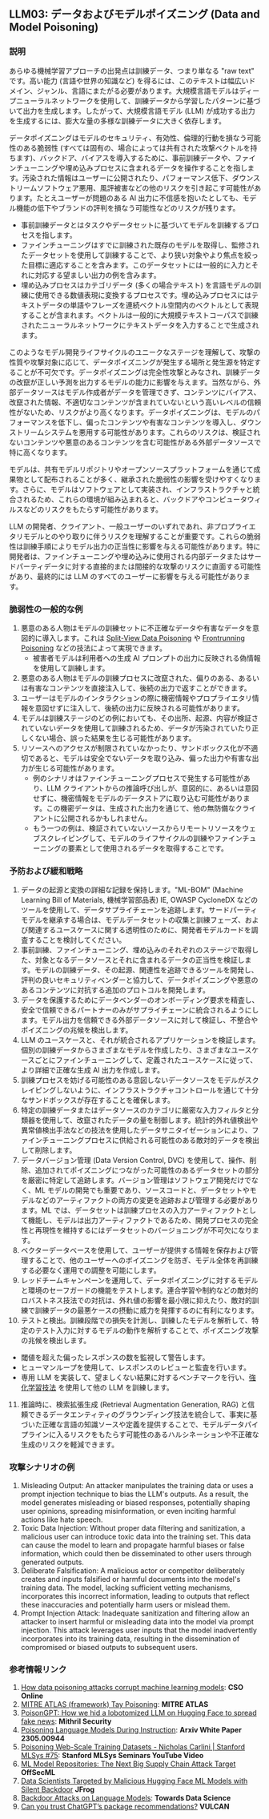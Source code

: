## LLM03: データおよびモデルポイズニング (Data and Model Poisoning)

### 説明

あらゆる機械学習アプローチの出発点は訓練データ、つまり単なる "raw text" です。高い能力 (言語や世界の知識など) を得るには、このテキストは幅広いドメイン、ジャンル、言語にまたがる必要があります。大規模言語モデルはディープニューラルネットワークを使用して、訓練データから学習したパターンに基づいて出力を生成します。したがって、大規模言語モデル (LLM) が成功する出力を生成するには、膨大な量の多様な訓練データに大きく依存します。

データポイズニングはモデルのセキュリティ、有効性、倫理的行動を損なう可能性のある脆弱性 (すべては固有の、場合によっては共有された攻撃ベクトルを持ちます)、バックドア、バイアスを導入するために、事前訓練データや、ファインチューニングや埋め込みプロセスに含まれるデータを操作することを指します。汚染された情報はユーザーに公開されたり、パフォーマンス低下、ダウンストリームソフトウェア悪用、風評被害などの他のリスクを引き起こす可能性があります。たとえユーザーが問題のある AI 出力に不信感を抱いたとしても、モデル機能の低下やブランドの評判を損なう可能性などのリスクが残ります。

- 事前訓練データとはタスクやデータセットに基づいてモデルを訓練するプロセスを指します。
- ファインチューニングはすでに訓練された既存のモデルを取得し、監修されたデータセットを使用して訓練することで、より狭い対象やより焦点を絞った目標に適応することを含みます。このデータセットには一般的に入力とそれに対応する望ましい出力の例を含みます。
- 埋め込みプロセスはカテゴリデータ (多くの場合テキスト) を言語モデルの訓練に使用できる数値表現に変換するプロセスです。埋め込みプロセスにはテキストデータの単語やフレーズを連続ベクトル空間内のベクトルとして表現することが含まれます。ベクトルは一般的に大規模テキストコーパスで訓練されたニューラルネットワークにテキストデータを入力することで生成されます。

このようなモデル開発ライフサイクルのユニークなステージを理解して、攻撃の性質や攻撃対象に応じて、データポイズニングが発生する場所と発生源を特定することが不可欠です。データポイズニングは完全性攻撃とみなされ、訓練データの改竄が正しい予測を出力するモデルの能力に影響を与えます。当然ながら、外部データソースはモデル作成者がデータを管理できず、コンテンツにバイアス、改竄された情報、不適切なコンテンツが含まれていないという高いレベルの信頼性がないため、リスクがより高くなります。データポイズニングは、モデルのパフォーマンスを低下し、偏ったコンテンツや有害なコンテンツを導入し、ダウンストリームシステムを悪用する可能性があります。これらのリスクは、検証されないコンテンツや悪意のあるコンテンツを含む可能性がある外部データソースで特に高くなります。

モデルは、共有モデルリポジトリやオープンソースプラットフォームを通じて成果物として配布されることが多く、継承された脆弱性の影響を受けやすくなります。さらに、モデルはソフトウェアとして実装され、インフラストラクチャと統合されるため、これらの環境が組み込まれると、バックドアやコンピュータウィルスなどのリスクをもたらす可能性があります。

LLM の開発者、クライアント、一般ユーザーのいずれであれ、非プロプライエタリモデルとのやり取りに伴うリスクを理解することが重要です。これらの脆弱性は訓練手順によりモデル出力の正当性に影響を与える可能性があります。特に開発者は、ファインチューニングや埋め込みに使用される内部データまたはサードパーティデータに対する直接的または間接的な攻撃のリスクに直面する可能性があり、最終的には LLM のすべてのユーザーに影響を与える可能性があります。

### 脆弱性の一般的な例

1. 悪意のある人物はモデルの訓練セットに不正確なデータや有害なデータを意図的に導入します。これは [Split-View Data Poisoning](https://github.com/GangGreenTemperTatum/speaking/blob/main/dc604/hacker-summer-camp-23/Ads%20_%20Poisoning%20Web%20Training%20Datasets%20_%20Flow%20Diagram%20-%20Exploit%201%20Split-View%20Data%20Poisoning.jpeg) や [Frontrunning Poisoning](https://github.com/GangGreenTemperTatum/speaking/blob/main/dc604/hacker-summer-camp-23/Ads%20_%20Poisoning%20Web%20Training%20Datasets%20_%20Flow%20Diagram%20-%20Exploit%202%20Frontrunning%20Data%20Poisoning.jpeg) などの技法によって実現できます。
   - 被害者モデルは利用者への生成 AI プロンプトの出力に反映される偽情報を使用して訓練します。
2. 悪意のある人物はモデルの訓練プロセスに改竄された、偏りのある、あるいは有害なコンテンツを直接注入して、後続の出力で返すことができます。
3. ユーザーはモデルのインタラクションの際に機密情報やプロプライエタリ情報を意図せずに注入して、後続の出力に反映される可能性があります。
4. モデルは訓練ステージのどの例においても、その出所、起源、内容が検証されていないデータを使用して訓練されるため、データが汚染されていたり正しくない場合、誤った結果を生じる可能性があります。
5. リソースへのアクセスが制限されていなかったり、サンドボックス化が不適切であると、モデルは安全でないデータを取り込み、偏った出力や有害な出力が生じる可能性があります。
   - 例のシナリオはファインチューニングプロセスで発生する可能性があり、LLM クライアントからの推論呼び出しが、意図的に、あるいは意図せずに、機密情報をモデルのデータストアに取り込む可能性があります。この機密データは、生成された出力を通じて、他の無防備なクライアントに公開されるかもしれません。
   - もう一つの例は、検証されていないソースからリモートリソースをウェブスクレイピングして、モデルのライフサイクルの訓練やファインチューニングの要素として使用されるデータを取得することです。

### 予防および緩和戦略

1. データの起源と変換の詳細な記録を保持します。"ML-BOM" (Machine Learning Bill of Materials, 機械学習部品表) IE, OWASP CycloneDX などのツールを使用して、データサプライチェーンを追跡します。サードパーティモデルを継承する場合は、モデルデータセットの収集と訓練フェーズ、および関連するユースケースに関する透明性のために、開発者モデルカードを調査することを検討してください。
2. 事前訓練、ファインチューニング、埋め込みのそれぞれのステージで取得した、対象となるデータソースとそれに含まれるデータの正当性を検証します。モデルの訓練データ、その起源、関連性を追跡できるツールを開発し、評判の良いセキュリティベンダーと協力して、データポイズニングや悪意のあるコンテンツに対抗する追加のプロトコルを開発します。
3. データを保護するためにデータベンダーのオンボーディング要求を精査し、安全で信頼できるパートナーのみがサプライチェーンに統合されるようにします。モデル出力を信頼できる外部データソースに対して検証し、不整合やポイズニングの兆候を検出します。
4. LLM のユースケースと、それが統合されるアプリケーションを検証します。個別の訓練データからさまざまなモデルを作成したり、さまざまなユースケースごとにファインチューニングして、定義されたユースケースに従って、より詳細で正確な生成 AI 出力を作成します。
5. 訓練プロセスを妨げる可能性のある意図しないデータソースをモデルがスクレイピングしないように、インフラストラクチャコントロールを通じて十分なサンドボックスが存在することを確保します。
6. 特定の訓練データまたはデータソースのカテゴリに厳密な入力フィルタと分類器を使用して、改竄されたデータの量を制御します。統計的外れ値検出や異常値検出手法などの技法を使用したデータサニタイゼーションにより、ファインチューニングプロセスに供給される可能性のある敵対的データを検出して削除します。
7. データバージョン管理 (Data Version Control, DVC) を使用して、操作、削除、追加されてポイズニングにつながった可能性のあるデータセットの部分を厳密に特定して追跡します。バージョン管理はソフトウェア開発だけでなく、ML モデルの開発でも重要であり、ソースコードと、データセットやモデルなどのアーティファクトの両方の変更を追跡および管理する必要があります。ML では、データセットは訓練プロセスの入力アーティファクトとして機能し、モデルは出力アーティファクトであるため、開発プロセスの完全性と再現性を維持するにはデータセットのバージョニングが不可欠になります。
8. ベクターデータベースを使用して、ユーザーが提供する情報を保存および管理することで、他のユーザーへのポイズニングを防ぎ、モデル全体を再訓練する必要なく運用での調整を可能にします。
9. レッドチームキャンペーンを運用して、データポイズニングに対するモデルと環境のセーフガードの機能をテストします。連合学習や制約などの敵対的ロバストネス技法での対抗は、外れ値の影響を最小限に抑えたり、敵対的訓練で訓練データの最悪ケースの摂動に威力を発揮するのに有利になります。
10. テストと検出。訓練段階での損失を計測し、訓練したモデルを解析して、特定のテスト入力に対するモデルの動作を解析することで、ポイズニング攻撃の兆候を検出します。
   - 閾値を超えた偏ったレスポンスの数を監視して警告します。
   - ヒューマンループを使用して、レスポンスのレビューと監査を行います。
   - 専用 LLM を実装して、望ましくない結果に対するベンチマークを行い、[強化学習技法](https://wandb.ai/ayush-thakur/Intro-RLAIF/reports/An-Introduction-to-Training-LLMs-Using-Reinforcement-Learning-From-Human-Feedback-RLHF---VmlldzozMzYyNjcy) を使用して他の LLM を訓練します。
11. 推論時に、検索拡張生成 (Retrieval Augmentation Generation, RAG) と信頼できるデータエンティティのグラウンディング技法を統合して、事実に基づいた正確な言語の知識ソースや定義を提供することで、モデルデータパイプラインに入るリスクをもたらす可能性のあるハルシネーションや不正確な生成のリスクを軽減できます。

### 攻撃シナリオの例

1. Misleading Output: An attacker manipulates the training data or uses a prompt injection technique to bias the LLM's outputs. As a result, the model generates misleading or biased responses, potentially shaping user opinions, spreading misinformation, or even inciting harmful actions like hate speech.
2. Toxic Data Injection: Without proper data filtering and sanitization, a malicious user can introduce toxic data into the training set. This data can cause the model to learn and propagate harmful biases or false information, which could then be disseminated to other users through generated outputs.
3. Deliberate Falsification: A malicious actor or competitor deliberately creates and inputs falsified or harmful documents into the model's training data. The model, lacking sufficient vetting mechanisms, incorporates this incorrect information, leading to outputs that reflect these inaccuracies and potentially harm users or mislead them.
4. Prompt Injection Attack: Inadequate sanitization and filtering allow an attacker to insert harmful or misleading data into the model via prompt injection. This attack leverages user inputs that the model inadvertently incorporates into its training data, resulting in the dissemination of compromised or biased outputs to subsequent users.

### 参考情報リンク

1. [How data poisoning attacks corrupt machine learning models](https://www.csoonline.com/article/3613932/how-data-poisoning-attacks-corrupt-machine-learning-models.html): **CSO Online**
2. [MITRE ATLAS (framework) Tay Poisoning](https://atlas.mitre.org/studies/AML.CS0009/): **MITRE ATLAS**
3. [PoisonGPT: How we hid a lobotomized LLM on Hugging Face to spread fake news](https://blog.mithrilsecurity.io/poisongpt-how-we-hid-a-lobotomized-llm-on-hugging-face-to-spread-fake-news/): **Mithril Security**
4. [Poisoning Language Models During Instruction](https://arxiv.org/abs/2305.00944): **Arxiv White Paper 2305.00944**
5.  [Poisoning Web-Scale Training Datasets - Nicholas Carlini | Stanford MLSys #75](https://www.youtube.com/watch?v=h9jf1ikcGyk): **Stanford MLSys Seminars YouTube Video**
6.  [ML Model Repositories: The Next Big Supply Chain Attack Target](https://www.darkreading.com/cloud-security/ml-model-repositories-next-big-supply-chain-attack-target) **OffSecML**
7.  [Data Scientists Targeted by Malicious Hugging Face ML Models with Silent Backdoor](https://jfrog.com/blog/data-scientists-targeted-by-malicious-hugging-face-ml-models-with-silent-backdoor/) **JFrog**
8.  [Backdoor Attacks on Language Models](https://towardsdatascience.com/backdoor-attacks-on-language-models-can-we-trust-our-models-weights-73108f9dcb1f): **Towards Data Science**
9.  [Can you trust ChatGPT’s package recommendations?](https://vulcan.io/blog/ai-hallucinations-package-risk) **VULCAN**

